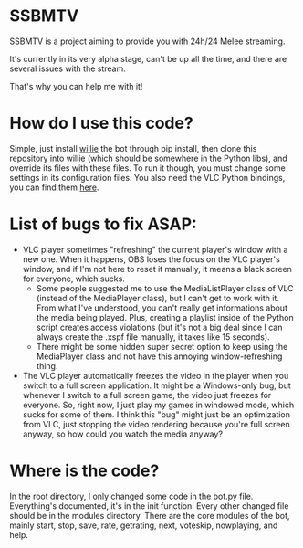 # SSBMTV

SSBMTV is a project aiming to provide you with 24h/24 Melee streaming.

It's currently in its very alpha stage, can't be up all the time, and there are several issues with the stream.

That's why you can help me with it!

# How do I use this code?

Simple, just install [willie](https://github.com/embolalia/willie) the bot through pip install, then clone this repository into willie (which should be somewhere in the Python libs), and override its files with these files. To run it though, you must change some settings in its configuration files. You also need the VLC Python bindings, you can find them [here](http://git.videolan.org/?p=vlc/bindings/python.git;a=blob_plain;f=generated/vlc.py;hb=HEAD).

# List of bugs to fix ASAP:

* VLC player sometimes "refreshing" the current player's window with a new one. When it happens, OBS loses the focus on the VLC player's window, and if I'm not here to reset it manually, it means a black screen for everyone, which sucks.
  * Some people suggested me to use the MediaListPlayer class of VLC (instead of the MediaPlayer class), but I can't get to work with it. From what I've understood, you can't really get informations about the media being played. Plus, creating a playlist inside of the Python script creates access violations (but it's not a big deal since I can always create the .xspf file manually, it takes like 15 seconds).
  * There might be some hidden super secret option to keep using the MediaPlayer class and not have this annoying window-refreshing thing.
* The VLC player automatically freezes the video in the player when you switch to a full screen application. It might be a Windows-only bug, but whenever I switch to a full screen game, the video just freezes for everyone. So, right now, I just play my games in windowed mode, which sucks for some of them. I think this "bug" might just be an optimization from VLC, just stopping the video rendering because you're full screen anyway, so how could you watch the media anyway?

# Where is the code?

In the root directory, I only changed some code in the bot.py file. Everything's documented, it's in the init function.
Every other changed file should be in the modules directory. There are the core modules of the bot, mainly start, stop, save, rate, getrating, next, voteskip, nowplaying, and help.
